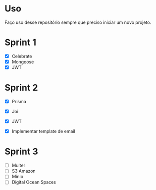 # Uso

Faço uso desse repositório sempre que preciso iniciar um novo projeto.



# Sprint 1

- [x] Celebrate
- [x] Mongoose
- [x] JWT

# Sprint 2
- [x] Prisma
- [x] Joi
- [x] JWT
- [x] Implementar template de email


# Sprint 3

- [ ] Multer
- [ ] S3 Amazon
- [ ] Minio
- [ ] Digital Ocean Spaces